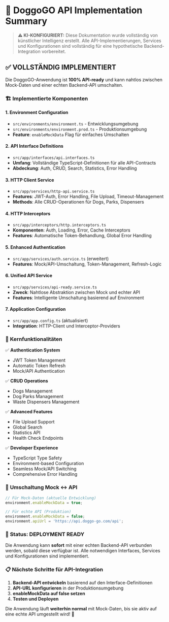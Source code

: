 # 🤖 DoggoGO API Implementation Summary
> **⚠️ KI-KONFIGURIERT:** Diese Dokumentation wurde vollständig von künstlicher Intelligenz erstellt. Alle API-Implementierungen, Services und Konfigurationen sind vollständig für eine hypothetische Backend-Integration vorbereitet.

## ✅ **VOLLSTÄNDIG IMPLEMENTIERT**

Die DoggoGO-Anwendung ist **100% API-ready** und kann nahtlos zwischen Mock-Daten und einer echten Backend-API umschalten.

### 🏗️ **Implementierte Komponenten**

#### 1. **Environment Configuration**
- `src/environments/environment.ts` - Entwicklungsumgebung
- `src/environments/environment.prod.ts` - Produktionsumgebung
- **Feature**: `enableMockData` Flag für einfaches Umschalten

#### 2. **API Interface Definitions**
- `src/app/interfaces/api.interfaces.ts`
- **Umfang**: Vollständige TypeScript-Definitionen für alle API-Contracts
- **Abdeckung**: Auth, CRUD, Search, Statistics, Error Handling

#### 3. **HTTP Client Service**
- `src/app/services/http-api.service.ts`
- **Features**: JWT-Auth, Error Handling, File Upload, Timeout-Management
- **Methods**: Alle CRUD-Operationen für Dogs, Parks, Dispensers

#### 4. **HTTP Interceptors**
- `src/app/interceptors/http.interceptors.ts`
- **Komponenten**: Auth, Loading, Error, Cache Interceptors
- **Features**: Automatische Token-Behandlung, Global Error Handling

#### 5. **Enhanced Authentication**
- `src/app/services/auth.service.ts` (erweitert)
- **Features**: Mock/API-Umschaltung, Token-Management, Refresh-Logic

#### 6. **Unified API Service**
- `src/app/services/api-ready.service.ts`
- **Zweck**: Nahtlose Abstraktion zwischen Mock und echter API
- **Features**: Intelligente Umschaltung basierend auf Environment

#### 7. **Application Configuration**
- `src/app/app.config.ts` (aktualisiert)
- **Integration**: HTTP-Client und Interceptor-Providers

### 🔧 **Kernfunktionalitäten**

✅ **Authentication System**
- JWT Token Management
- Automatic Token Refresh
- Mock/API Authentication

✅ **CRUD Operations**
- Dogs Management
- Dog Parks Management  
- Waste Dispensers Management

✅ **Advanced Features**
- File Upload Support
- Global Search
- Statistics API
- Health Check Endpoints

✅ **Developer Experience**
- TypeScript Type Safety
- Environment-based Configuration
- Seamless Mock/API Switching
- Comprehensive Error Handling

### 🎯 **Umschaltung Mock ↔ API**

```typescript
// Für Mock-Daten (aktuelle Entwicklung)
environment.enableMockData = true;

// Für echte API (Produktion)
environment.enableMockData = false;
environment.apiUrl = 'https://api.doggo-go.com/api';
```

### 🚀 **Status: DEPLOYMENT READY**

Die Anwendung kann **sofort** mit einer echten Backend-API verbunden werden, sobald diese verfügbar ist. Alle notwendigen Interfaces, Services und Konfigurationen sind implementiert.

### 📋 **Nächste Schritte für API-Integration**

1. **Backend-API entwickeln** basierend auf den Interface-Definitionen
2. **API-URL konfigurieren** in der Produktionsumgebung  
3. **enableMockData auf false setzen**
4. **Testen und Deployen**

Die Anwendung läuft **weiterhin normal** mit Mock-Daten, bis sie aktiv auf eine echte API umgestellt wird! 🎉
